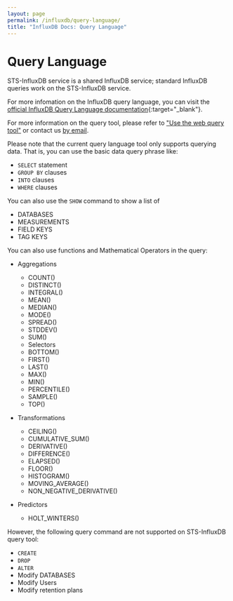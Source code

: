 ```yaml
---
layout: page
permalink: /influxdb/query-language/
title: "InfluxDB Docs: Query Language"
---
```


# Query Language

STS-InfluxDB service is a shared InfluxDB service; standard InfluxDB queries work on the STS-InfluxDB service.

For more infomation on the InfluxDB query language, you can visit the [official InfluxDB Query Language documentation](https://docs.influxdata.com/influxdb/v1.2/query_language/){:target="_blank"}. 

For more information on the query tool, please refer to ["Use the web query tool"](/influxdb/query-tool/) or contact us [by email](mailto:info@sensetecnic.com). 

Please note that the current query language tool only supports querying data. That is, you can use the basic data query phrase like:

- `SELECT` statement
- `GROUP BY` clauses
- `INTO` clauses
- `WHERE` clauses  

You can also use the `SHOW` command to show a list of 

- DATABASES
- MEASUREMENTS
- FIELD KEYS
- TAG KEYS

You can also use functions and Mathematical Operators in the query:

* Aggregations
  * COUNT()
  * DISTINCT()
  * INTEGRAL()
  * MEAN()
  * MEDIAN()
  * MODE()
  * SPREAD()
  * STDDEV()
  * SUM()
  * Selectors
  * BOTTOM()
  * FIRST()
  * LAST()
  * MAX()
  * MIN()
  * PERCENTILE()
  * SAMPLE()
  * TOP()

* Transformations
  * CEILING()
  * CUMULATIVE_SUM()
  * DERIVATIVE()
  * DIFFERENCE()
  * ELAPSED()
  * FLOOR()
  * HISTOGRAM()
  * MOVING_AVERAGE()
  * NON_NEGATIVE_DERIVATIVE()

* Predictors
  * HOLT_WINTERS()

However, the following query command are not supported on STS-InfluxDB query tool:
* `CREATE`
* `DROP`
* `ALTER`
* Modify DATABASES
* Modify Users 
* Modify retention plans 




